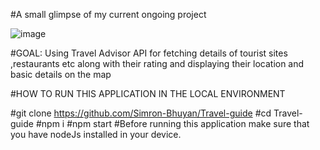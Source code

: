 #A small glimpse of my current ongoing project

![image](https://user-images.githubusercontent.com/77490864/163433881-853a6195-0b25-41f4-93ae-267e6e6cb504.png)

#GOAL: Using Travel Advisor API for fetching details of tourist sites ,restaurants etc along with their rating and displaying their location and basic details on the map 

#HOW TO RUN THIS APPLICATION IN THE LOCAL ENVIRONMENT

#git clone https://github.com/Simron-Bhuyan/Travel-guide
#cd Travel-guide
#npm i
#npm start
#Before running this application make sure that you have nodeJs installed in your device. 

